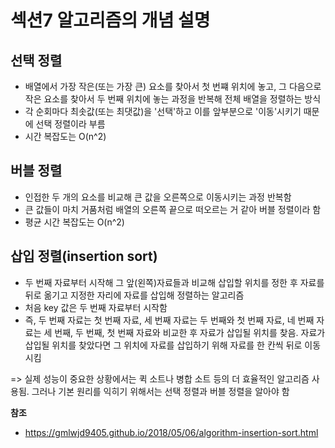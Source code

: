# 섹션7 알고리즘의 개념 설명

## 선택 정렬

- 배열에서 가장 작은(또는 가장 큰) 요소를 찾아서 첫 번쨰 위치에 놓고, 그 다음으로 작은 요소를 찾아서 두 번째 위치에 놓는 과정을 반복해 전체 배열을 정렬하는 방식
- 각 순회마다 최솟값(또는 최댓값)을 '선택'하고 이를 앞부분으로 '이동'시키기 때문에 선택 정렬이라 부름
- 시간 복잡도는 O(n^2)

## 버블 정렬

- 인접한 두 개의 요소를 비교해 큰 값을 오른쪽으로 이동시키는 과정 반복함
- 큰 값들이 마치 거품처럼 배열의 오른쪽 끝으로 떠오르는 거 같아 버블 정렬이라 함
- 평균 시간 복잡도는 O(n^2)

## 삽입 정렬(insertion sort)

- 두 번째 자료부터 시작해 그 앞(왼쪽)자료들과 비교해 삽입할 위치를 정한 후 자료를 뒤로 옮기고 지정한 자리에 자료를 삽입해 정렬하는 알고리즘
- 처음 key 값은 두 번째 자료부터 시작함
- 즉, 두 번째 자료는 첫 번째 자료, 세 번째 자료는 두 번째와 첫 번째 자료, 네 번째 자료는 세 번째, 두 번째, 첫 번째 자료와 비교한 후 자료가 삽입될 위치를 찾음. 자료가 삽입될 위치를 찾았다면 그 위치에 자료를 삽입하기 위해 자료를 한 칸씩 뒤로 이동시킴

=> 실제 성능이 중요한 상황에서는 퀵 소트나 병합 소트 등의 더 효율적인 알고리즘 사용됨. 그러나 기본 원리를 익히기 위해서는 선택 정렬과 버블 정렬을 알아야 함

**참조**

- https://gmlwjd9405.github.io/2018/05/06/algorithm-insertion-sort.html
